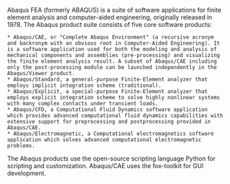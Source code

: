 Abaqus FEA (formerly ABAQUS) is a suite of software applications for finite element analysis and computer-aided engineering,
originally released in 1978. The Abaqus product suite consists of five core software products:

    * Abaqus/CAE, or "Complete Abaqus Environment" (a recursive acronym and backronym with an obvious root in Computer-Aided Engineering). It is a software application used for both the modeling and analysis of mechanical components and assemblies (pre-processing) and visualizing the finite element analysis result. A subset of Abaqus/CAE including only the post-processing module can be launched independently in the Abaqus/Viewer product.
    * Abaqus/Standard, a general-purpose Finite-Element analyzer that employs implicit integration scheme (traditional).
    * Abaqus/Explicit, a special-purpose Finite-Element analyzer that employs explicit integration scheme to solve highly nonlinear systems with many complex contacts under transient loads.
    * Abaqus/CFD, a Computational Fluid Dynamics software application which provides advanced computational fluid dynamics capabilities with extensive support for preprocessing and postprocessing provided in Abaqus/CAE.
    * Abaqus/Electromagnetic, a Computational electromagnetics software application which solves advanced computational electromagnetic problems.

The Abaqus products use the open-source scripting language Python for scripting and customization.
Abaqus/CAE uses the fox-toolkit for GUI development.
